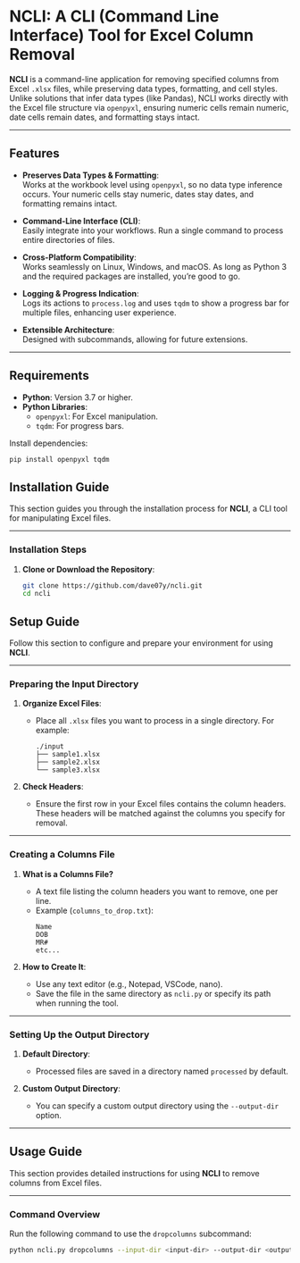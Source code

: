 # NCLI: A CLI (Command Line Interface) Tool for Excel Column Removal

**NCLI** is a command-line application for removing specified columns from Excel `.xlsx` files, while preserving data types, formatting, and cell styles. Unlike solutions that infer data types (like Pandas), NCLI works directly with the Excel file structure via `openpyxl`, ensuring numeric cells remain numeric, date cells remain dates, and formatting stays intact.

---

## Features

- **Preserves Data Types & Formatting**:  
  Works at the workbook level using `openpyxl`, so no data type inference occurs. Your numeric cells stay numeric, dates stay dates, and formatting remains intact.
  
- **Command-Line Interface (CLI)**:  
  Easily integrate into your workflows. Run a single command to process entire directories of files.
  
- **Cross-Platform Compatibility**:  
  Works seamlessly on Linux, Windows, and macOS. As long as Python 3 and the required packages are installed, you’re good to go.
  
- **Logging & Progress Indication**:  
  Logs its actions to `process.log` and uses `tqdm` to show a progress bar for multiple files, enhancing user experience.

- **Extensible Architecture**:  
  Designed with subcommands, allowing for future extensions.

---

## Requirements

- **Python**: Version 3.7 or higher.
- **Python Libraries**:
  - `openpyxl`: For Excel manipulation.
  - `tqdm`: For progress bars.

Install dependencies:

```bash
pip install openpyxl tqdm
```

## Installation Guide

This section guides you through the installation process for **NCLI**, a CLI tool for manipulating Excel files.

---

### Installation Steps

1. **Clone or Download the Repository**:
   ```bash
   git clone https://github.com/dave07y/ncli.git
   cd ncli


## Setup Guide

Follow this section to configure and prepare your environment for using **NCLI**.

---

### Preparing the Input Directory

1. **Organize Excel Files**:
   - Place all `.xlsx` files you want to process in a single directory. For example:
     ```
     ./input
     ├── sample1.xlsx
     ├── sample2.xlsx
     └── sample3.xlsx
     ```

2. **Check Headers**:
   - Ensure the first row in your Excel files contains the column headers. These headers will be matched against the columns you specify for removal.

---

### Creating a Columns File

1. **What is a Columns File?**
   - A text file listing the column headers you want to remove, one per line.
   - Example (`columns_to_drop.txt`):
     ```
     Name
     DOB
     MR#
     etc...
     ```

2. **How to Create It**:
   - Use any text editor (e.g., Notepad, VSCode, nano).
   - Save the file in the same directory as `ncli.py` or specify its path when running the tool.

---

### Setting Up the Output Directory

1. **Default Directory**:
   - Processed files are saved in a directory named `processed` by default.

2. **Custom Output Directory**:
   - You can specify a custom output directory using the `--output-dir` option.

---

## Usage Guide

This section provides detailed instructions for using **NCLI** to remove columns from Excel files.

---

### Command Overview

Run the following command to use the `dropcolumns` subcommand:
```bash
python ncli.py dropcolumns --input-dir <input-dir> --output-dir <output-dir> --columns-file <columns-file>

